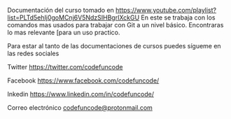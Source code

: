 ﻿

Documentación del curso  tomado en  https://www.youtube.com/playlist?list=PLTd5ehIj0goMCnj6V5NdzSIHBgrIXckGU En este se trabaja  con los comandos mas usados para trabajar con  Git a  un nivel básico. Encontraras lo mas relevante [para un uso practico. 

Para estar al tanto de las documentaciones de cursos  puedes  sígueme en las redes sociales 

Twitter https://twitter.com/codefuncode

Facebook  https://www.facebook.com/codefuncode/

Inkedin  https://www.linkedin.com/in/codefuncode/

Correo electrónico codefuncode@protonmail.com
